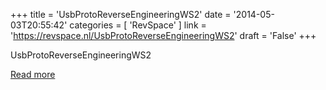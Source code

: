 +++
title = 'UsbProtoReverseEngineeringWS2'
date = '2014-05-03T20:55:42'
categories = [ 
 'RevSpace' 
] 
link = 'https://revspace.nl/UsbProtoReverseEngineeringWS2'
draft = 'False'
+++

<div class="mw-content-ltr mw-parser-output" dir="ltr" lang="en-GB"><p><a class="mw-selflink selflink">UsbProtoReverseEngineeringWS2</a>
</p></div>

[Read more](https://revspace.nl/UsbProtoReverseEngineeringWS2)